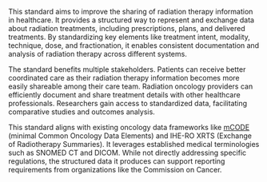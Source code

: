 This standard aims to improve the sharing of radiation therapy information in healthcare. It provides a structured way to represent and exchange data about radiation treatments, including prescriptions, plans, and delivered treatments. By standardizing key elements like treatment intent, modality, technique, dose, and fractionation, it enables consistent documentation and analysis of radiation therapy across different systems.

The standard benefits multiple stakeholders. Patients can receive better coordinated care as their radiation therapy information becomes more easily shareable among their care team. Radiation oncology providers can efficiently document and share treatment details with other healthcare professionals. Researchers gain access to standardized data, facilitating comparative studies and outcomes analysis.

This standard aligns with existing oncology data frameworks like [mCODE](https://build.fhir.org/ig/HL7/hl7.fhir.us.mcode) (minimal Common Oncology Data Elements) and IHE-RO XRTS (Exchange of Radiotherapy Summaries). It leverages established medical terminologies such as SNOMED CT and DICOM. While not directly addressing specific regulations, the structured data it produces can support reporting requirements from organizations like the Commission on Cancer.